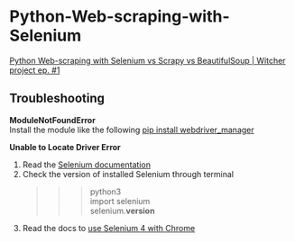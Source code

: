 # Python-Web-scraping-with-Selenium

[Python Web-scraping with Selenium vs Scrapy vs BeautifulSoup | Witcher project ep. #1](https://www.youtube.com/watch?v=RuNolAh_4bU)

## Troubleshooting

**ModuleNotFoundError** <br>
Install the module like the following
[pip install webdriver_manager](https://stackoverflow.com/questions/63421086/modulenotfounderror-no-module-named-webdriver-manager-error-even-after-instal)

**Unable to Locate Driver Error**  <br>
1. Read the [Selenium documentation](https://www.selenium.dev/documentation/webdriver/troubleshooting/errors/driver_location/) <br>
2. Check the version of installed Selenium through terminal <br>
    >>> python3 <br>
    >>> import selenium <br>
    >>> selenium.__version__ <br>
3. Read the docs to [use Selenium 4 with Chrome](https://pypi.org/project/webdriver-manager/)
